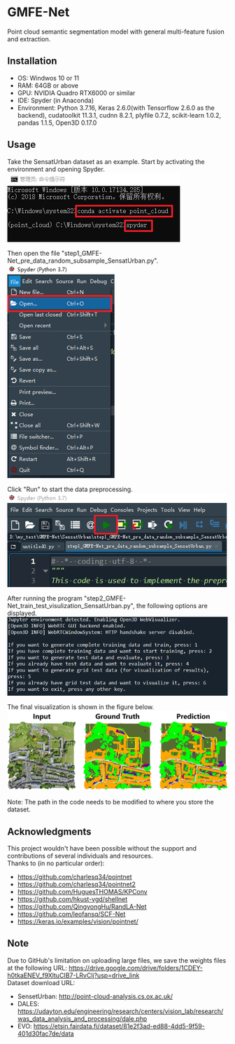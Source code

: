 # GMFE-Net 

Point cloud semantic segmentation model with general multi-feature fusion and extraction.

## Installation 

* OS: Windwos 10 or 11 <br/>
* RAM: 64GB or above <br/>
* GPU: NVIDIA Quadro RTX6000 or similar <br/>
* IDE: Spyder (in Anaconda) <br/>
* Environment: Python 3.7.16, Keras 2.6.0(with Tensorflow 2.6.0 as the backend), cudatoolkit 11.3.1, cudnn 8.2.1, plyfile 0.7.2, scikit-learn 1.0.2, pandas 1.1.5, Open3D 0.17.0 

## Usage 

Take the SensatUrban dataset as an example. Start by activating the environment and opening Spyder. <br/>
![Local Image](PICS/activate_env_open_spyder.png)

Then open the file "step1_GMFE-Net_pre_data_random_subsample_SensatUrban.py". <br/>
![Local Image](PICS/open_file.png)

Click "Run" to start the data preprocessing. <br/>
![Local Image](PICS/run_step1.png)

After running the program "step2_GMFE-Net_train_test_visulization_SensatUrban.py", the following options are displayed. <br/>
![Local Image](PICS/setp2.png)

The final visualization is shown in the figure below. <br/>
![Local Image](PICS/visulization.png)

Note: The path in the code needs to be modified to where you store the dataset. <br/>

## Acknowledgments 

This project wouldn't have been possible without the support and contributions of several individuals and resources. <br/>
Thanks to (in no particular order):
* https://github.com/charlesq34/pointnet
* https://github.com/charlesq34/pointnet2
* https://github.com/HuguesTHOMAS/KPConv
* https://github.com/hkust-vgd/shellnet
* https://github.com/QingyongHu/RandLA-Net
* https://github.com/leofansq/SCF-Net
* https://keras.io/examples/vision/pointnet/

## Note 

Due to GitHub's limitation on uploading large files, we save the weights files at the following URL: https://drive.google.com/drive/folders/1CDEY-h0tkaENEV_f9XltuCIB7-LRvClj?usp=drive_link <br/>
Dataset download URL: <br/>
* SensetUrban: http://point-cloud-analysis.cs.ox.ac.uk/
* DALES: https://udayton.edu/engineering/research/centers/vision_lab/research/was_data_analysis_and_processing/dale.php
* EVO: https://etsin.fairdata.fi/dataset/81e2f3ad-ed88-4dd5-9f59-401d30fac7de/data

